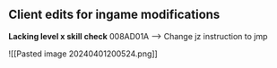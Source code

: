 













## **Client edits for ingame modifications**

**Lacking level x skill check**
008AD01A --> Change jz instruction to jmp

![[Pasted image 20240401200524.png]]